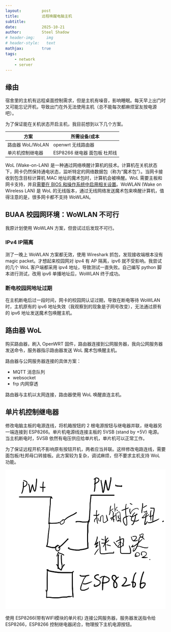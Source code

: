 ```yaml
---
layout:         post
title:          远程唤醒电脑主机
subtitle:       
date:           2025-10-21
author:         Steel Shadow
# header-img:     img
# header-style:   text
mathjax:        true
tags:
    - network
    - server
---
```


## 缘由

宿舍里的主机有远程桌面控制需求，但是主机有噪音，影响睡眠。每天早上出门时又可能忘记开机，导致出门在外无法使用主机（总不能每次都麻烦室友按电源吧）。

为了保证能在关机状态开启主机，我目前想到以下几个方案。

| 方案             | 所需设备/成本                |
| ---------------- | ---------------------------- |
| 路由器 WoL/WoLAN | openwrt 无线路由器           |
| 单片机控制继电器 | ESP8266 继电器 面包板 杜邦线 |

WoL (Wake-on-LAN) 是一种通过网络唤醒计算机的技术。计算机在关机状态下，网卡仍然保持通电状态，监听特定的网络数据包（称为“魔术包”）。当网卡接收到包含目标计算机 MAC 地址的魔术包时，计算机会被唤醒。WoL 需要主板和网卡支持，并且[需要在 BIOS 和操作系统中启用相关设置](https://learn.microsoft.com/en-us/troubleshoot/windows-client/setup-upgrade-and-drivers/wake-on-lan-feature)。WoWLAN (Wake on Wireless LAN) 是 WoL 的无线版本，通过无线网络发送魔术包来唤醒计算机，值得注意的是，很多网卡都不支持 WoWLAN。

## BUAA 校园网环境：WoWLAN 不可行

我原计划使用 WoWLAN 方案，但尝试过后发现不可行。

### IPv4 IP隔离

测了一晚上 WoWLAN 方案都无效，使用 Wireshark 抓包，发现接收端根本没有 magic packet。才想起来校园网对 ipv4 有 AP 隔离，ipv6 就不受影响。我尝试的几个 WoL 客户端都采用 ipv4 地址，导致测试一直失败。自己编写 python 脚本进行测试，改用 ipv6 单播地址后，WoWLAN 终于成功。

### 断电校园网地址过期

在主机断电后过一段时间，网卡的校园网认证过期，导致在断电等待 WoWLAN 时，主机原有的 ipv6 地址失效（我观察到的现象是子网号改变），无法通过原有的 ipv6 地址发送魔术包唤醒主机。

## 路由器 WoL

购买路由器，刷入 OpenWRT 固件，路由器连接到公网服务器，我向公网服务器发送命令，服务器指示路由器发送 WoL 魔术包唤醒主机。

路由器与公网服务器连接的具体方案：

+ MQTT 消息队列
+ websocket
+ frp 内网穿透

路由器与主机以太网连接，路由器使用 WoL 唤醒直连主机。

## 单片机控制继电器

修改电脑主板的电源连线，将机箱按钮的 2 根电源按钮与继电器并联，继电器另一端连接到 ESP8266。单片机电源线连接主板的 5VSB (stand by +5V) 电源。当主机断电时，5VSB 依然有电压供应给单片机，单片机可以正常工作。

为了保证远程开机不影响原有按钮开机，两者应当并联。这样修改电路连线，需要面包板/杜邦母口转接板。此方案较为复杂，调试麻烦，但不要求主机支持 WoL 功能。

![ESP-主机电路图](/img/ESP-主机电路图.png)

使用 ESP8266(带有WIFI模块的单片机) 连接公网服务器，服务器发送指令给 ESP8266，ESP8266 控制继电器闭合，物理按下主机电源按钮。
